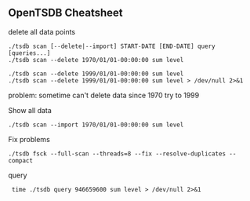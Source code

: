 OpenTSDB Cheatsheet
---

delete all data points
```
./tsdb scan [--delete|--import] START-DATE [END-DATE] query [queries...]
./tsdb scan --delete 1970/01/01-00:00:00 sum level

./tsdb scan --delete 1999/01/01-00:00:00 sum level
./tsdb scan --delete 1999/01/01-00:00:00 sum level > /dev/null 2>&1
```
problem: sometime can't delete data since 1970 try to 1999

Show all data
```
./tsdb scan --import 1970/01/01-00:00:00 sum level
```

Fix problems
```
./tsdb fsck --full-scan --threads=8 --fix --resolve-duplicates --compact
```


query
```
 time ./tsdb query 946659600 sum level > /dev/null 2>&1
```

